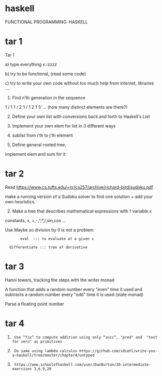 # haskell
FUNCTIONAL PROGRAMMING: HASKELL
# tar 1
Tar 1

a) type everything x::zzzz

b) try to be functional, (read some code)

c) try to write your own code without too much help from internet, libraries ….

 

1)  Find n’th generation in the sequence

1 / 1 1 / 2 1 / 1 2 1 1/ …    (how many distinct elements are there?)

2) Define your own list with conversions back and forth to Haskell's List

 

3) Implement your own elem for list in 3 different ways

 

4) sublist from i'th to j'th element

 

5) Define general rooted tree,

implement elem and sum for it


# tar 2
Read  https://www.cs.tufts.edu/~nr/cs257/archive/richard-bird/sudoku.pdf

make a running version of a Sudoku solver to find one solution + add your own heuristics.

 

2) Make a tree that describes mathematical expressions with 1 variable x

constants, x, +,-,^,*,/,sin,cos …

Use Maybe so division by 0 is not a problem

           eval  ::: to evaluate at a given x

      differentiate ::: tree of derivative
      
# tar 3

Hanoi towers, tracking the steps with the writer monad 

 

A function that adds a random number every "even" time it used and subtracts a random number every "odd" time it is used (state monad) 


 Parse a floating point number
 
# tar 4





1)      Use “fix” to compute addition using only “succ”, "pred" and  "test for zero" as primitives

2)      Do same using lambda calculus https://github.com/sdiehl/write-you-a-haskell/tree/master/chapter4/untyped

3)      https://www.schoolofhaskell.com/user/DanBurton/20-intermediate-exercises 3,6,9,20
